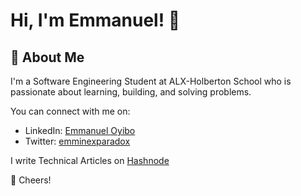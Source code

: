 
# Hi, I'm Emmanuel! 👋


## 🚀 About Me
I'm a Software Engineering Student at ALX-Holberton School who is passionate about learning, building, and solving problems.

You can connect with me on:

- LinkedIn: [Emmanuel Oyibo](https://www.linkedin.com/in/emmanueloyibo2394/)
- Twitter: [emminexparadox](https://twitter.com/emminexparadox)

I write Technical Articles on [Hashnode](https://emminex.hashnode.dev/) 

🥂 Cheers!
